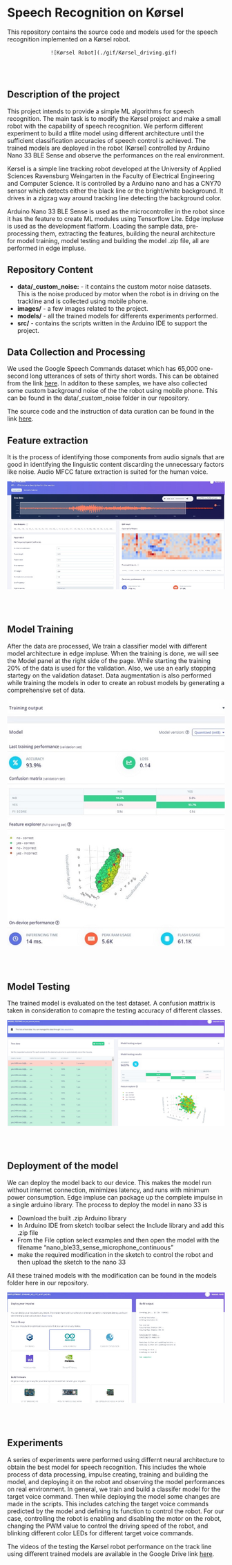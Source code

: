 # Speech Recognition on Kørsel

This repository contains the source code and models used for the speech recognition implemented on a Kørsel robot. 
 
                  ![Kørsel Robot](./gif/Kørsel_driving.gif)
<br/><br/>

## Description of the project

This project intends to provide a simple ML algorithms for speech recognition. The main task is to modify the Kørsel project and make a small robot with the capability of speech recognition. 
We perform different experiment to build a tflite model using different architecture until the sufficient classification accuracies of speech control is achieved.
The trained models are deployed in the robot (Kørsel) controlled by Arduino Nano 33 BLE Sense and observe the performances on the real environment.

Kørsel is a simple line tracking robot developed at the University of Applied Sciences Ravensburg Weingarten in the Faculty of Electrical Engineering and Computer Science. It is controlled by a Arduino nano and
has a CNY70 sensor which detects either the black line or the bright/white background. It drives in a zigzag way around tracking line detecting the background color. 

Arduino Nano 33 BLE Sense is used as the microcontroller in the robot since it has the feature to create ML modules using Tensorflow Lite.
Edge impluse is used as the development flatform. Loading the sample data, pre-processing them, extracting the features, building the neural architecture for model training, model testing
and building the model .zip file, all are performed in edge impluse.      

## Repository Content

* **data/_custom_noise:** - it contains the custom motor noise datasets. This is the noise produced by motor when the robot is in driving on the trackline and is collected using mobile phone.
* **images/** - a few images related to the project.
* **models/** - all the trained models for differents experiments performed.
* **src/** - contains the scripts written in the Arduino IDE to support the project.  


## Data Collection and Processing
We used the Google Speech Commands dataset which has 65,000 one-second long utterances of sets of thirty short words. This can be obtained from the link [here](http://download.tensorflow.org/data/speech_commands_v0.02.tar.gz). 
In additon to these samples, we have also collected some custom background noise of the the robot using mobile phone. This can be found in the data/_custom_noise folder in our repository.

The source code and the instruction of data curation can be found in the link [here](https://github.com/memanish008/ei-keyword-spotting). 

## Feature extraction
It is the process of identifying those components from audio signals that are good in identifying the linguistic content discarding the unnecessary factors like noise. Audio MFCC fature extraction is suited for the human voice.

![MFCC Feature](./images/mfcc_feature_extraction.jpg)

<br/><br/>

## Model Training
After the data are processed, We train a classifier model with different model architecture in edge impluse. When the training is done, we will see the Model panel at the right side of the page. While starting the training 20% of the data is used for the validation.
Also, we use an early stopping startegy on the validation dataset. Data augmentation is also performed while training the models in oder to create an robust models by generating a comprehensive set of data. 

![Model Training](./images/training_output.jpg)

<br/><br/>

## Model Testing
The trained model is evaluated on the test dataset. A confusion mattrix is taken in consideration to comapre the testing accuracy of different classes.

![Model Testing](./images/model_testing.jpg)

<br/><br/>

## Deployment of the model
We can deploy the model back to our device. This makes the model run without internet connection, minimizes latency, and runs with minimum power consumption. Edge impluse can package up the complete impulse in a single arduino library. 
The process to deploy the model in nano 33 is
* Download the built .zip Arduino library
* In Arduino IDE from sketch toolbar select the Include library and add this .zip file
* From the File option select examples and then open the model with the filename “nano_ble33_sense_microphone_continuous”
* make the required modification in the sketch to control the robot and then upload the sketch to the nano 33

All these trained models with the modification can be found in the models folder here in our repository. 

![Model Deployment](./images/model_deployment.jpg)

<br/><br/>

## Experiments

A series of experiments were performed using differnt neural architecture to obtain the best model for speech recognition. This includes the whole process of data processing, impulse creating, training and building the model, and deploying it on the robot and observing the model performances on real environment.
In general, we train and build a classifer model for the target voice command. Then while deploying the model some changes are made in the scripts. This includes catching the target voice commands predicted by the model and defining its function to control the robot. For our case, controlling the robot is 
enabling and disabling the motor on the robot, changing the PWM value to control the driving speed of the robot, and blinking different color LEDs for different target voice commands.        

The videos of the testing the Kørsel robot performance on the track line using different trained models are available in the Google Drive link [here](https://drive.google.com/drive/folders/1pUV_IysSdNKn0U_R8hXAS0FiaRnUzW44?usp=sharing).
